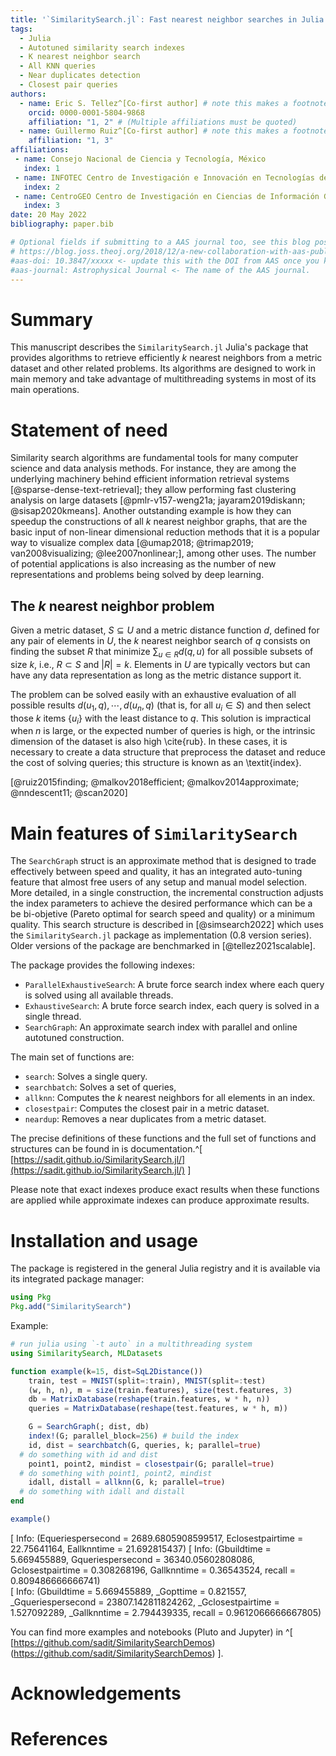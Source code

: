 ```yaml
---
title: '`SimilaritySearch.jl`: Fast nearest neighbor searches in Julia'
tags:
  - Julia
  - Autotuned similarity search indexes
  - K nearest neighbor search
  - All KNN queries
  - Near duplicates detection
  - Closest pair queries
authors:
  - name: Eric S. Tellez^[Co-first author] # note this makes a footnote saying 'Co-first author'
    orcid: 0000-0001-5804-9868
    affiliation: "1, 2" # (Multiple affiliations must be quoted)
  - name: Guillermo Ruiz^[Co-first author] # note this makes a footnote saying 'Co-first author'
    affiliation: "1, 3"
affiliations:
 - name: Consejo Nacional de Ciencia y Tecnología, México
   index: 1
 - name: INFOTEC Centro de Investigación e Innovación en Tecnologías de la Información y Comunicación, México
   index: 2
 - name: CentroGEO Centro de Investigación en Ciencias de Información Geoespacial, México
   index: 3
date: 20 May 2022
bibliography: paper.bib

# Optional fields if submitting to a AAS journal too, see this blog post:
# https://blog.joss.theoj.org/2018/12/a-new-collaboration-with-aas-publishing
#aas-doi: 10.3847/xxxxx <- update this with the DOI from AAS once you know it.
#aas-journal: Astrophysical Journal <- The name of the AAS journal.
---
```


# Summary

This manuscript describes the `SimilaritySearch.jl` Julia's package that provides algorithms to retrieve efficiently $k$ nearest neighbors from a metric dataset and other related problems. Its algorithms are designed to work in main memory and take advantage of multithreading systems in most of its main operations.

# Statement of need
Similarity search algorithms are fundamental tools for many computer science and data analysis methods. For instance, they are among the underlying machinery behind efficient information retrieval systems [@sparse-dense-text-retrieval]; they allow performing fast clustering analysis on large datasets [@pmlr-v157-weng21a; jayaram2019diskann; @sisap2020kmeans]. Another outstanding example is how they can speedup the constructions of all $k$ nearest neighbor graphs, that are the basic input of non-linear dimensional reduction methods that it is a popular way to visualize complex data [@umap2018; @trimap2019; van2008visualizing; @lee2007nonlinear;], among other uses. The number of potential applications is also increasing as the number of new representations and problems being solved by deep learning.

## The $k$ nearest neighbor problem
Given a metric dataset, $S \subseteq U$ and a metric distance function $d$, defined for any pair of elements in $U$, 
the $k$ nearest neighbor search of $q$ consists on finding the subset $R$ that minimize $\sum_{u \in R} d(q, u)$ for all possible subsets of size $k$, i.e., $R \subset S$ and $|R| = k$. Elements in $U$ are typically vectors but can have any data representation as long as the metric distance support it.

The problem can be solved easily with an exhaustive evaluation of all possible results $d(u_1, q), \cdots, d(u_n, q)$ (that is, for all $u_i \in S$) and then select those $k$ items $\{u_i\}$ with the least distance to $q$. This solution is impractical when $n$ is large, or the expected number of queries is high, or the intrinsic dimension of the dataset is also high \cite{rub}. In these cases, it is necessary to create a data structure that preprocess the dataset and reduce the cost of solving queries; this structure is known as an \textit{index}. 

[@ruiz2015finding; @malkov2018efficient; @malkov2014approximate; @nndescent11; @scan2020]

# Main features of `SimilaritySearch`

The `SearchGraph` struct is an approximate method that is designed to trade effectively between speed and quality, it has an integrated auto-tuning feature that almost free users of any setup and manual model selection. More detailed, in a single construction, the incremental construction adjusts the index parameters to achieve the desired performance which can be a be bi-objetive (Pareto optimal for search speed and quality) or a minimum quality. This search structure is described in [@simsearch2022] which uses the `SimilaritySearch.jl` package as implementation (0.8 version series). Older versions of the package are benchmarked in [@tellez2021scalable].

The package provides the following indexes:

- `ParallelExhaustiveSearch`: A brute force search index where each query is solved using all available threads.
- `ExhaustiveSearch`: A brute force search index, each query is solved in a single thread.
- `SearchGraph`: An approximate search index with parallel and online autotuned construction.

The main set of functions are:

- `search`: Solves a single query.
- `searchbatch`: Solves a set of queries, 
- `allknn`: Computes the $k$ nearest neighbors for all elements in an index.
- `closestpair`: Computes the closest pair in a metric dataset.
- `neardup`: Removes a near duplicates from a metric dataset.

The precise definitions of these functions and the full set of functions and structures can be found in is documentation.^[ [https://sadit.github.io/SimilaritySearch.jl/](https://sadit.github.io/SimilaritySearch.jl/) ]

Please note that exact indexes produce exact results when these functions are applied while approximate indexes can produce approximate results.

# Installation and usage
The package is registered in the general Julia registry and it is available via its integrated package manager:
```julia
using Pkg
Pkg.add("SimilaritySearch")
```

Example:

```julia
# run julia using `-t auto` in a multithreading system
using SimilaritySearch, MLDatasets

function example(k=15, dist=SqL2Distance())
	train, test = MNIST(split=:train), MNIST(split=:test)
	(w, h, n), m = size(train.features), size(test.features, 3)
	db = MatrixDatabase(reshape(train.features, w * h, n))
	queries = MatrixDatabase(reshape(test.features, w * h, m))

	G = SearchGraph(; dist, db)
	index!(G; parallel_block=256) # build the index
	id, dist = searchbatch(G, queries, k; parallel=true)
  # do something with id and dist
	point1, point2, mindist = closestpair(G; parallel=true)
  # do something with point1, point2, mindist
	idall, distall = allknn(G, k; parallel=true)
  # do something with idall and distall
end

example()
```

[ Info: (Equeriespersecond = 2689.6805908599517, Eclosestpairtime = 22.75641164, Eallknntime = 21.692815437)
[ Info: (Gbuildtime = 5.669455889, Gqueriespersecond = 36340.05602808086, Gclosestpairtime = 0.308268196, Gallknntime = 0.36543524, recall = 0.809486666666741)                                                                                                                                                              
[ Info: (Gbuildtime = 5.669455889, _Gopttime = 0.821557, _Gqueriespersecond = 23807.142811824262, _Gclosestpairtime = 1.527092289, _Gallknntime = 2.794439335, recall = 0.9612066666667805)        



You can find more examples and notebooks (Pluto and Jupyter) in ^[ [https://github.com/sadit/SimilaritySearchDemos)(https://github.com/sadit/SimilaritySearchDemos) ].


# Acknowledgements

# References